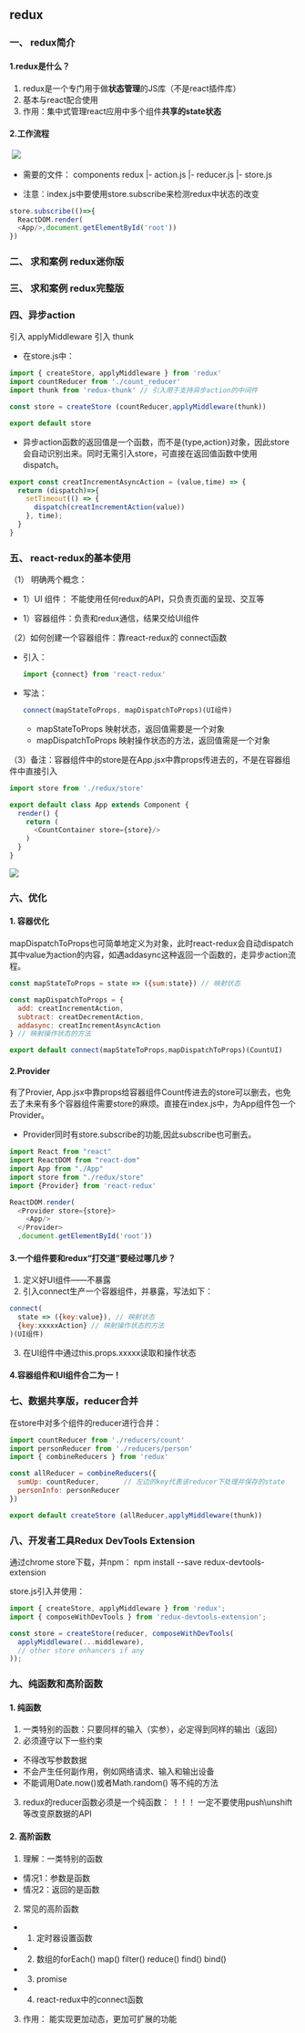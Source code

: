 ## redux

###  一、 redux简介
#### 1.redux是什么？
  1. redux是一个专门用于做**状态管理**的JS库（不是react插件库）
  2. 基本与react配合使用
  3. 作用：集中式管理react应用中多个组件**共享的state状态**

#### 2.工作流程

​	![](./原理图/redux原理图.png)


* 需要的文件：
  components
  redux
    |- action.js
    |- reducer.js
    |- store.js

* 注意：index.js中要使用store.subscribe来检测redux中状态的改变
```js
store.subscribe(()=>{
  ReactDOM.render(
  <App/>,document.getElementById('root'))
})
```
###  二、 求和案例 redux迷你版
###  三、 求和案例 redux完整版
###  四、异步action
引入 applyMiddleware
引入 thunk
* 在store.js中：

```js
import { createStore, applyMiddleware } from 'redux'
import countReducer from './count_reducer'
import thunk from 'redux-thunk' // 引入用于支持异步action的中间件

const store = createStore (countReducer,applyMiddleware(thunk))

export default store
```

* 异步action函数的返回值是一个函数，而不是{type,action}对象，因此store会自动识别出来。同时无需引入store，可直接在返回值函数中使用dispatch。
```js
export const creatIncrementAsyncAction = (value,time) => {
  return (dispatch)=>{ 
    setTimeout(() => {
      dispatch(creatIncrementAction(value))
    }, time);
  }
}
```


### 五、 react-redux的基本使用
（1） 明确两个概念：
  - 1）UI 组件： 不能使用任何redux的API，只负责页面的呈现、交互等

  - 1）容器组件：负责和redux通信，结果交给UI组件

（2）如何创建一个容器组件：靠react-redux的 connect函数

  - 引入：
    ```js
    import {connect} from 'react-redux'
    ```
    
  - 写法：
    ```js
    connect(mapStateToProps, mapDispatchToProps)(UI组件)
    ```
    - mapStateToProps 映射状态，返回值需要是一个对象
    - mapDispatchToProps 映射操作状态的方法，返回值需是一个对象

（3）备注：容器组件中的store是在App.jsx中靠props传进去的，不是在容器组件中直接引入
  ```js
  import store from './redux/store'

  export default class App extends Component {
    render() {
      return (
        <CountContainer store={store}/>
      )
    }
  }
  ```

  ![](./原理图/react-redux模型图.png)

### 六、优化
#### 1. 容器优化
mapDispatchToProps也可简单地定义为对象，此时react-redux会自动dispatch其中value为action的内容，如遇addasync这种返回一个函数的，走异步action流程。
```js
const mapStateToProps = state => ({sum:state}) // 映射状态

const mapDispatchToProps = {
  add: creatIncrementAction,
  subtract: creatDecrementAction,
  addasync: creatIncrementAsyncAction
} // 映射操作状态的方法

export default connect(mapStateToProps,mapDispatchToProps)(CountUI)
```

#### 2.Provider
有了Provier, App.jsx中靠props给容器组件Count传进去的store可以删去，也免去了未来有多个容器组件需要store的麻烦。直接在index.js中，为App组件包一个Provider。
* Provider同时有store.subscribe的功能,因此subscribe也可删去。

```js
import React from "react"
import ReactDOM from "react-dom"
import App from "./App"
import store from "./redux/store"
import {Provider} from 'react-redux'

ReactDOM.render(
  <Provider store={store}>
    <App/>
  </Provider>
  ,document.getElementById('root'))

```

#### 3.一个组件要和redux“打交道”要经过哪几步？
1. 定义好UI组件——不暴露
2. 引入connect生产一个容器组件，并暴露，写法如下：
  ```js
  connect(
    state => ({key:value}), // 映射状态
    {key:xxxxxAction} // 映射操作状态的方法
  )(UI组件)
  ```
3. 在UI组件中通过this.props.xxxxx读取和操作状态

#### 4.容器组件和UI组件合二为一！


### 七、数据共享版，reducer合并
在store中对多个组件的reducer进行合并：
```js
import countReducer from './reducers/count'
import personReducer from './reducers/person'
import { combineReducers } from 'redux'

const allReducer = combineReducers({
  sumUp: countReducer,      // 左边的key代表该reducer下处理并保存的state
  personInfo: personReducer
})

export default createStore (allReducer,applyMiddleware(thunk))
```

### 八、开发者工具Redux DevTools Extension
通过chrome store下载，并npm：
npm install --save redux-devtools-extension

store.js引入并使用：
```js
import { createStore, applyMiddleware } from 'redux';
import { composeWithDevTools } from 'redux-devtools-extension';

const store = createStore(reducer, composeWithDevTools(
  applyMiddleware(...middleware),
  // other store enhancers if any
));
```

### 九、纯函数和高阶函数
#### 1. 纯函数
1. 一类特别的函数：只要同样的输入（实参），必定得到同样的输出（返回）
2. 必须遵守以下一些约束
  - 不得改写参数数据
  - 不会产生任何副作用，例如网络请求、输入和输出设备
  - 不能调用Date.now()或者Math.random() 等不纯的方法
3. redux的reducer函数必须是一个纯函数：
  ！！！ 一定不要使用push\unshift等改变原数据的API

#### 2. 高阶函数
1. 理解：一类特别的函数
  - 情况1：参数是函数
  - 情况2：返回的是函数
2. 常见的高阶函数
  - 1. 定时器设置函数
  - 2. 数组的forEach() map() filter() reduce() find() bind()
  - 3. promise
  - 4. react-redux中的connect函数
3. 作用： 能实现更加动态，更加可扩展的功能
